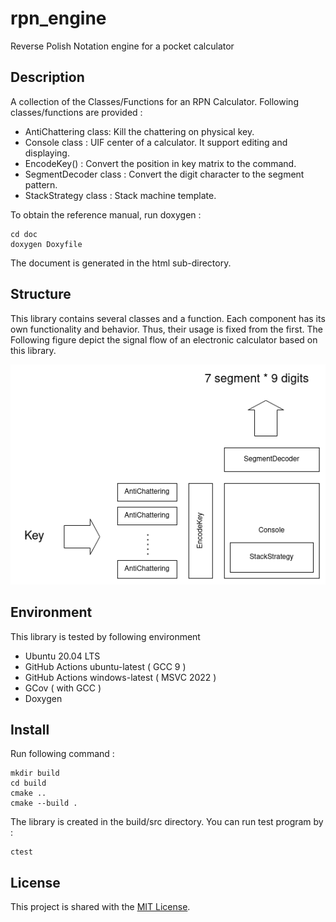 # rpn_engine
Reverse Polish Notation engine for a pocket calculator
## Description
A collection of the Classes/Functions for an RPN Calculator. Following classes/functions are provided : 
- AntiChattering  class: Kill the chattering on physical key. 
- Console class : UIF center of a calculator. It support editing and displaying.
- EncodeKey() : Convert the position in key matrix to the command. 
- SegmentDecoder class : Convert the digit character to the segment pattern. 
- StackStrategy class : Stack machine template. 

To obtain the reference manual, run doxygen :
```shell
cd doc
doxygen Doxyfile
```

The document is generated in the html sub-directory.
## Structure
This library contains several classes and a function. Each component has its own functionality and behavior. Thus, their usage is fixed from the first. The Following figure depict the signal flow of an electronic calculator based on this library. 

![](image/rpn_engine.drawio.png)

## Environment
This library is tested by following environment 
- Ubuntu 20.04 LTS
- GitHub Actions ubuntu-latest ( GCC 9 )
- GitHub Actions windows-latest ( MSVC 2022 )
- GCov ( with GCC )
- Doxygen

## Install
Run following command :
```shell
mkdir build
cd build
cmake ..
cmake --build . 
```

The library is created in the build/src directory. You can run test program by :
```shell
ctest
```

## License
This project is shared with the [MIT License](LICENSE). 